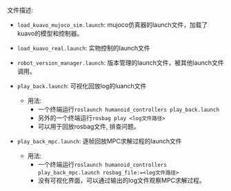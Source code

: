 文件描述:
- `load_kuavo_mujoco_sim.launch`: mujoco仿真器的launch文件，加载了kuavo的模型和控制器。
- `load_kuavo_real.launch`: 实物控制的launch文件
- `robot_version_manager.launch`: 版本管理的launch文件，被其他launch文件调用。
- `play_back.launch`: 可视化回放log的luanch文件
   - 用法:
     - 一个终端运行`roslaunch humanoid_controllers play_back.launch`
     - 另外的一个终端运行`rosbag play <log文件路径>`
     - 可以用于回放rosbag文件, 排查问题。
  
- `play_back_mpc.launch`: 逐帧回放MPC求解过程的launch文件
   - 用法:
     - 一个终端运行`roslaunch humanoid_controllers play_back_mpc.launch rosbag_file:=<log文件路径>`
     - 没有可视化界面，可以通过输出的log文件观察MPC求解过程。
